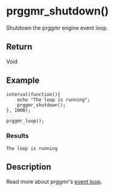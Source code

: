 # prggmr_shutdown()

Shutdown the prggmr engine event loop.

## Return

Void

## Example

    interval(function(){
        echo "The loop is running";
        prggmr_shutdown();
    }, 1000);

    prggmr_loop();

### Results

    The loop is running

## Description

Read more about prggmr's <a href="../event_loop.html">event loop</a>.